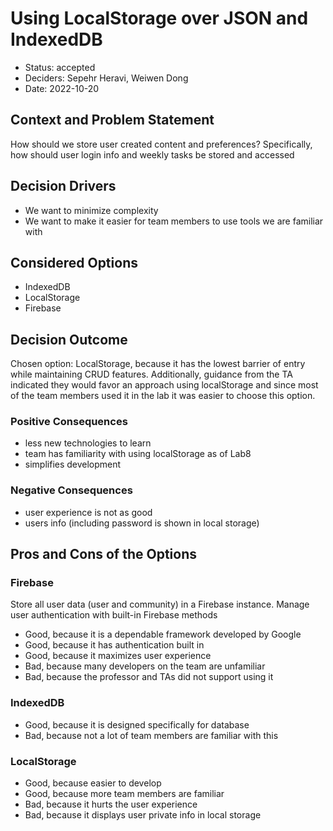 # Using LocalStorage over JSON and IndexedDB

- Status: accepted
- Deciders: Sepehr Heravi, Weiwen Dong
- Date: 2022-10-20

## Context and Problem Statement

How should we store user created content and preferences? Specifically, how should user login info and weekly tasks be stored and accessed

## Decision Drivers

- We want to minimize complexity
- We want to make it easier for team members to use tools we are familiar with

## Considered Options

- IndexedDB
- LocalStorage 
- Firebase

## Decision Outcome

Chosen option: LocalStorage, because it has the lowest barrier of entry while maintaining CRUD features. Additionally, guidance from the TA indicated they would favor an approach using localStorage and since most of the team members used it in the lab it was easier to choose this option.

### Positive Consequences <!-- optional -->

- less new technologies to learn
- team has familiarity with using localStorage as of Lab8
- simplifies development

### Negative Consequences <!-- optional -->

- user experience is not as good
- users info (including password is shown in local storage)

## Pros and Cons of the Options <!-- optional -->

### Firebase

Store all user data (user and community) in a Firebase instance. Manage user authentication with built-in Firebase methods <!-- optional -->

- Good, because it is a dependable framework developed by Google
- Good, because it has authentication built in
- Good, because it maximizes user experience
- Bad, because many developers on the team are unfamiliar
- Bad, because the professor and TAs did not support using it

### IndexedDB

- Good, because it is designed specifically for database
- Bad, because not a lot of team members are familiar with this

### LocalStorage

- Good, because easier to develop
- Good, because more team members are familiar
- Bad, because it hurts the user experience
- Bad, because it displays user private info in local storage
